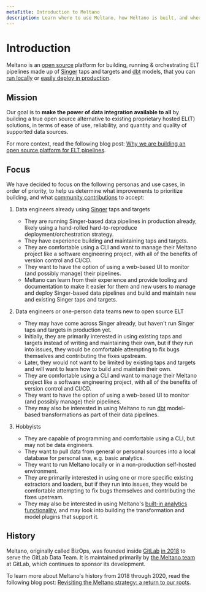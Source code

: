```yaml
---
metaTitle: Introduction to Meltano
description: Learn where to use Meltano, how Meltano is built, and where to get started.
---
```


# Introduction

Meltano is an [open source](https://gitlab.com/meltano/meltano) platform for
building, running & orchestrating ELT pipelines made up of
[Singer](https://www.singer.io/) taps and targets and [dbt](https://www.getdbt.com)
models, that you can [run locally](/docs/installation.html) or [easily deploy in production](/docs/production.html).

## Mission

Our goal is to **make the power of data integration available to all** by building
a true open source alternative to existing proprietary hosted EL(T) solutions,
in terms of ease of use, reliability, and quantity and quality of supported data sources.

For more context, read the following blog post: [Why we are building an open source platform for ELT pipelines](https://meltano.com/blog/2020/05/13/why-we-are-building-an-open-source-platform-for-elt-pipelines/).

## Focus

We have decided to focus on the following personas and use cases, in order of priority, to help us determine what improvements to prioritize building, and what [community contributions](/docs/contributor-guide.html) to accept:

1. Data engineers already using [Singer](https://www.singer.io/) taps and targets
   - They are running Singer-based data pipelines in production already, likely using a hand-rolled hard-to-reproduce deployment/orchestration strategy.
   - They have experience building and maintaining taps and targets.
   - They are comfortable using a CLI and want to manage their Meltano project like a software engineering project, with all of the benefits of version control and CI/CD.
   - They want to have the option of using a web-based UI to monitor (and possibly manage) their pipelines.
   - Meltano can learn from their experience and provide tooling and documentation to make it easier for them and new users to manage and deploy Singer-based data pipelines and build and maintain new and existing Singer taps and targets.

2. Data engineers or one-person data teams new to open source ELT
   - They may have come across Singer already, but haven't run Singer taps and targets in production yet.
   - Initially, they are primarily interested in using existing taps and targets instead of writing and maintaining their own, but if they run into issues, they would be comfortable attempting to fix bugs themselves and contributing the fixes upstream.
   - Later, they would not want to be limited by existing taps and targets and will want to learn how to build and maintain their own.
   - They are comfortable using a CLI and want to manage their Meltano project like a software engineering project, with all of the benefits of version control and CI/CD.
   - They want to have the option of using a web-based UI to monitor (and possibly manage) their pipelines.
   - They may also be interested in using Meltano to run [dbt](https://www.getdbt.com) model-based transformations as part of their data pipelines.

3. Hobbyists
   - They are capable of programming and comfortable using a CLI, but may not be data engineers.
   - They want to pull data from general or personal sources into a local database for personal use, e.g. basic analytics.
   - They want to run Meltano locally or in a non-production self-hosted environment.
   - They are primarily interested in using one or more specific existing extractors and loaders, but if they run into issues, they would be comfortable attempting to fix bugs themselves and contributing the fixes upstream.
   - They may also be interested in using Meltano's [built-in analytics functionality](/docs/analysis.html), and may look into building the transformation and model plugins that support it.

## History

Meltano, originally called BizOps, was founded inside [GitLab](https://about.gitlab.com/) [in 2018](https://about.gitlab.com/blog/2018/08/01/hey-data-teams-we-are-working-on-a-tool-just-for-you/) to serve the GitLab Data Team. It is maintained primarily by [the Meltano team](https://about.gitlab.com/handbook/meltano/) at GitLab, which continues to sponsor its development.

To learn more about Meltano's history from 2018 through 2020, read the following blog post: [Revisiting the Meltano strategy: a return to our roots](https://meltano.com/blog/2020/05/13/revisiting-the-meltano-strategy-a-return-to-our-roots/).
